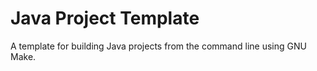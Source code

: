 Java Project Template
=====================

A template for building Java projects from the command line using GNU Make.
